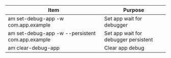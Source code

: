 
| Item | Purpose |
| --- | --- |
| am set-debug-app -w com.app.example | Set app wait for debugger |
| am set-debug-app -w --persistent com.app.example | Set app wait for debugger persistent |
| am clear-debug-app | Clear app debug |

